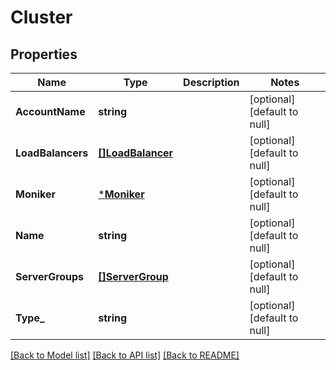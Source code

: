 # Cluster

## Properties
Name | Type | Description | Notes
------------ | ------------- | ------------- | -------------
**AccountName** | **string** |  | [optional] [default to null]
**LoadBalancers** | [**[]LoadBalancer**](LoadBalancer.md) |  | [optional] [default to null]
**Moniker** | [***Moniker**](Moniker.md) |  | [optional] [default to null]
**Name** | **string** |  | [optional] [default to null]
**ServerGroups** | [**[]ServerGroup**](ServerGroup.md) |  | [optional] [default to null]
**Type_** | **string** |  | [optional] [default to null]

[[Back to Model list]](../README.md#documentation-for-models) [[Back to API list]](../README.md#documentation-for-api-endpoints) [[Back to README]](../README.md)


